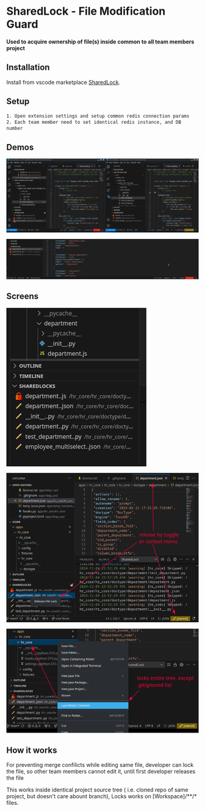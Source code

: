 # SharedLock - File Modification Guard

#### Used to acquire ownership of file(s) inside common to all team members project 

## Installation

Install from vscode marketplace [SharedLock](https://marketplace.visualstudio.com/items?itemName=code4bones.sharedlock).

## Setup

    1. Open extension settings and setup common redis connection params
    2. Each team member need to set identical redis instance, and DB number


## Demos

![Demo](./resources/images/demo.gif)


![UnlockRequest](./resources/images/unlockreq.gif)

## Screens 

![Release](./resources/images/sharedlock_exp.png)

![Release](./resources/images/release.png)

![Release](./resources/images/folderlock.png)

## How it works

For preventing merge confilicts while editing same file, developer can lock the file, so other team members
cannot edit it, until first developer releases the file

This works inside identical project source tree ( i.e. cloned repo of same project, but doesn't care abount branch),
Locks works on [Workspace]/**/* files.


